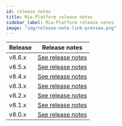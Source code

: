 ```yaml
---
id: release_notes
title: Mia-Platform release notes
sidebar_label: Mia-Platform release notes
image: "img/release-note-link-preview.png"
---
```

| Release | Release notes                       |
| ------- |-------------------------------------|
| v8.6.x    | [See release notes](RN_v8-6/v8.6.1) |
| v8.5.x    | [See release notes](RN_v8-5/v8.5.1) |
| v8.4.x    | [See release notes](RN_v8-4/v8.4.1) |
| v8.3.x    | [See release notes](RN_v8-3/v8.3.1) |
| v8.2.x    | [See release notes](RN_v8-2/v8.2.1) |
| v8.1.x    | [See release notes](RN_v8-1/v8.1.0) |
| v8.0.x    | [See release notes](RN_v8-0/v8.0.0) |
